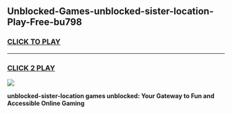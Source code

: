 
## Unblocked-Games-unblocked-sister-location-Play-Free-bu798
<h3>
<a href="https://premium76.site?title=unblocked-sister-location&ref=23A">CLICK TO PLAY</a></h3>
<hr>

<h3>
<a href="https://premium76.site?title=unblocked-sister-location&ref=23A">CLICK 2 PLAY</a>
  
</h3>

<a href="https://premium76.site?title=unblocked-sister-location&ref=23A"><img src="https://clearcache.store/games.png"></a>


**unblocked-sister-location games unblocked: Your Gateway to Fun and Accessible Online Gaming**
